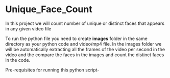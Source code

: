 # Unique_Face_Count
In this project we will count number of unique or distinct faces that appears in any given video file

To run the python file you need to create <b>images</b> folder in the same directory as your python code and video/mp4 file. In the images folder we will be automatically extracting all the frames of the video per second in the video and the compare the faces in the images and count the distinct faces in the code.

Pre-requisites for running this python script-


